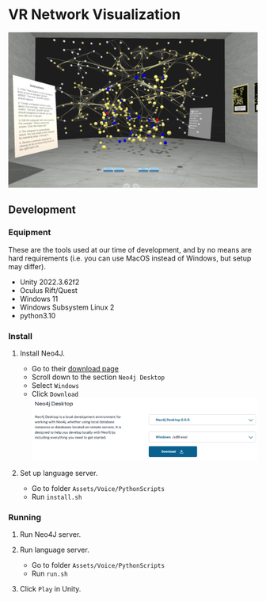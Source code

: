 # VR Network Visualization

![Main view of application](images/mainview.png)

## Development

### Equipment

These are the tools used at our time of development, and by no means are hard requirements (i.e. you can use MacOS instead of Windows, but setup may differ).
- Unity 2022.3.62f2
- Oculus Rift/Quest
- Windows 11
- Windows Subsystem Linux 2
- python3.10

### Install

1. Install Neo4J.
    - Go to their [download page](https://neo4j.com/deployment-center/#gdb-tab)
    - Scroll down to the section `Neo4j Desktop`
    - Select `Windows`
    - Click `Download`
    ![Screenshot of page where to download Neo4J from](images/downloadscreen.png)

2. Set up language server.
    - Go to folder `Assets/Voice/PythonScripts`
    - Run `install.sh`


### Running

1. Run Neo4J server.

2. Run language server.
    - Go to folder `Assets/Voice/PythonScripts`
    - Run `run.sh`

3. Click `Play` in Unity.